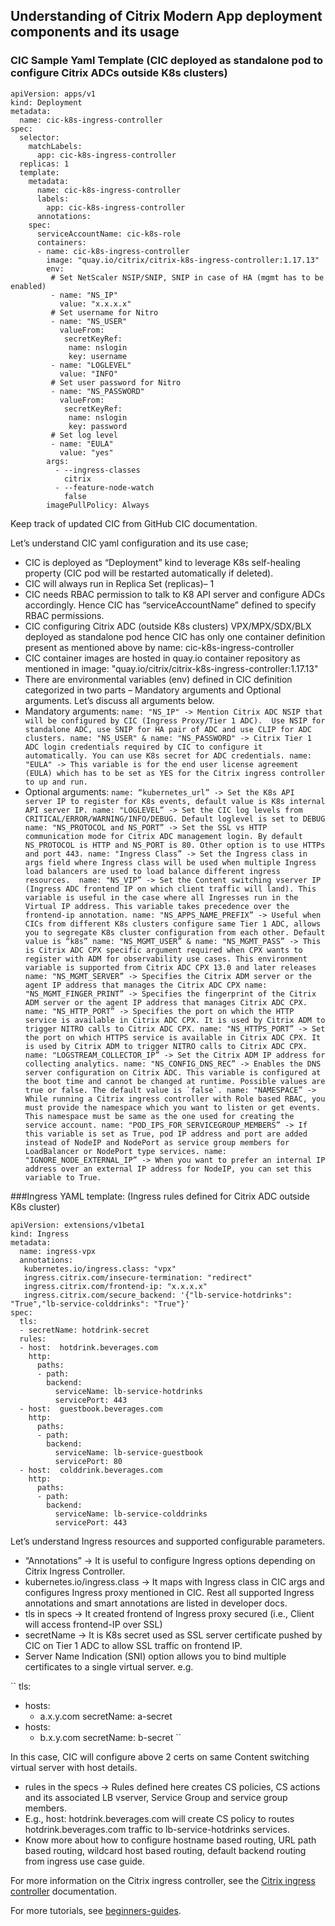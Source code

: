 ## Understanding of Citrix Modern App deployment components and its usage

### CIC Sample Yaml Template (CIC deployed as standalone pod to configure Citrix ADCs outside K8s clusters)

```
apiVersion: apps/v1
kind: Deployment
metadata:
  name: cic-k8s-ingress-controller
spec:
  selector:
    matchLabels:
      app: cic-k8s-ingress-controller
  replicas: 1
  template:
    metadata:
      name: cic-k8s-ingress-controller
      labels:
        app: cic-k8s-ingress-controller
      annotations:
    spec: 
      serviceAccountName: cic-k8s-role
      containers:
      - name: cic-k8s-ingress-controller
        image: "quay.io/citrix/citrix-k8s-ingress-controller:1.17.13"
        env:
         # Set NetScaler NSIP/SNIP, SNIP in case of HA (mgmt has to be enabled) 
         - name: "NS_IP"
           value: "x.x.x.x"
         # Set username for Nitro
         - name: "NS_USER"
           valueFrom:
            secretKeyRef:
             name: nslogin
             key: username
         - name: "LOGLEVEL"
           value: "INFO"
         # Set user password for Nitro
         - name: "NS_PASSWORD"
           valueFrom:
            secretKeyRef:
             name: nslogin
             key: password
         # Set log level
         - name: "EULA"
           value: "yes"
        args:
          - --ingress-classes
            citrix
          - --feature-node-watch
            false
        imagePullPolicy: Always
```

Keep track of updated CIC from GitHub CIC documentation.

Let’s understand CIC yaml configuration and its use case;

* CIC is deployed as “Deployment” kind to leverage K8s self-healing property (CIC pod will be restarted automatically if deleted).
* CIC will always run in Replica Set (replicas)– 1
* CIC needs RBAC permission to talk to K8 API server and configure ADCs accordingly. Hence CIC has “serviceAccountName” defined to specify RBAC permissions.
*	CIC configuring Citrix ADC (outside K8s clusters) VPX/MPX/SDX/BLX deployed as standalone pod hence CIC has only one container definition present as mentioned above by name: cic-k8s-ingress-controller
*	CIC container images are hosted in quay.io container repository as mentioned in image: "quay.io/citrix/citrix-k8s-ingress-controller:1.17.13"
*	There are environmental variables (env) defined in CIC definition categorized in two parts – Mandatory arguments and Optional arguments. Let’s discuss all arguments below.
*	Mandatory arguments:
``
	name: "NS_IP" -> Mention Citrix ADC NSIP that will be configured by CIC (Ingress Proxy/Tier 1 ADC).  Use NSIP for standalone ADC, use SNIP for HA pair of ADC and use CLIP for ADC clusters.
	name: "NS_USER" & name: "NS_PASSWORD" -> Citrix Tier 1 ADC login credentials required by CIC to configure it automatically. You can use K8s secret for ADC credentials.
	name: "EULA" -> This variable is for the end user license agreement (EULA) which has to be set as YES for the Citrix ingress controller to up and run.
``
*	Optional arguments:
``
	name: “kubernetes_url” -> Set the K8s API server IP to register for K8s events, default value is K8s internal API server IP.
	name: "LOGLEVEL” -> Set the CIC log levels from CRITICAL/ERROR/WARNING/INFO/DEBUG. Default loglevel is set to DEBUG
	name: "NS_PROTOCOL and NS_PORT” -> Set the SSL vs HTTP communication mode for Citrix ADC management login. By default NS_PROTOCOL is HTTP and NS_PORT is 80. Other option is to use HTTPs and port 443.
	name: "Ingress Class” -> Set the Ingress class in args field where Ingress class will be used when multiple Ingress load balancers are used to load balance different ingress resources. 
	name: "NS_VIP” -> Set the Content switching vserver IP (Ingress ADC frontend IP on which client traffic will land). This variable is useful in the case where all Ingresses run in the Virtual IP address. This variable takes precedence over the frontend-ip annotation.
	name: "NS_APPS_NAME_PREFIX” -> Useful when CICs from different K8s clusters configure same Tier 1 ADC, allows you to segregate K8s cluster configuration from each other. Default value is “k8s”
	name: "NS_MGMT_USER” & name: "NS_MGMT_PASS” -> This is Citrix ADC CPX specific argument required when CPX wants to register with ADM for observability use cases. This environment variable is supported from Citrix ADC CPX 13.0 and later releases
	name: "NS_MGMT_SERVER” -> Specifies the Citrix ADM server or the agent IP address that manages the Citrix ADC CPX
	name: "NS_MGMT_FINGER_PRINT” -> Specifies the fingerprint of the Citrix ADM server or the agent IP address that manages Citrix ADC CPX. 
	name: "NS_HTTP_PORT” -> Specifies the port on which the HTTP service is available in Citrix ADC CPX. It is used by Citrix ADM to trigger NITRO calls to Citrix ADC CPX.
	name: "NS_HTTPS_PORT” -> Set the port on which HTTPS service is available in Citrix ADC CPX. It is used by Citrix ADM to trigger NITRO calls to Citrix ADC CPX.
	name: "LOGSTREAM_COLLECTOR_IP” -> Set the Citrix ADM IP address for collecting analytics.
	name: "NS_CONFIG_DNS_REC” -> Enables the DNS server configuration on Citrix ADC. This variable is configured at the boot time and cannot be changed at runtime. Possible values are true or false. The default value is `false`.
	name: "NAMESPACE” -> While running a Citrix ingress controller with Role based RBAC, you must provide the namespace which you want to listen or get events. This namespace must be same as the one used for creating the service account.
	name: "POD_IPS_FOR_SERVICEGROUP_MEMBERS” -> If this variable is set as True, pod IP address and port are added instead of NodeIP and NodePort as service group members for LoadBalancer or NodePort type services.
	name: "IGNORE_NODE_EXTERNAL_IP” -> When you want to prefer an internal IP address over an external IP address for NodeIP, you can set this variable to True.
``

 
###Ingress YAML template: (Ingress rules defined for Citrix ADC outside K8s cluster)

```
apiVersion: extensions/v1beta1
kind: Ingress
metadata:
  name: ingress-vpx
  annotations:
   kubernetes.io/ingress.class: "vpx"
   ingress.citrix.com/insecure-termination: "redirect"
   ingress.citrix.com/frontend-ip: "x.x.x.x"
   ingress.citrix.com/secure_backend: '{"lb-service-hotdrinks": "True","lb-service-colddrinks": "True"}'
spec:
  tls:
  - secretName: hotdrink-secret
  rules:
  - host:  hotdrink.beverages.com
    http:
      paths:
      - path: 
        backend:
          serviceName: lb-service-hotdrinks
          servicePort: 443
  - host:  guestbook.beverages.com
    http:
      paths:
      - path: 
        backend:
          serviceName: lb-service-guestbook
          servicePort: 80
  - host:  colddrink.beverages.com
    http:
      paths:
      - path: 
        backend:
          serviceName: lb-service-colddrinks
          servicePort: 443
```

Let’s understand Ingress resources and supported configurable parameters.

*	“Annotations” -> It is useful to configure Ingress options depending on Citrix Ingress Controller.
  * kubernetes.io/ingress.class -> It maps with Ingress class in CIC args and configures Ingress proxy mentioned in CIC.
	   Rest all supported Ingress annotations and smart annotations are listed in developer docs. 
*	tls in specs -> It created frontend of Ingress proxy secured (i.e., Client will access frontend-IP over SSL)
  * secretName -> It is K8s secret used as SSL server certificate pushed by CIC on Tier 1 ADC to allow SSL traffic on frontend IP.
*	Server Name Indication (SNI) option allows you to bind multiple certificates to a single virtual server.
e.g.

``
tls:
- hosts: 
   - a.x.y.com
secretName: a-secret
- hosts: 
   - b.x.y.com
secretName: b-secret 
``

In this case, CIC will configure above 2 certs on same Content switching virtual server with host details.

*	rules in the specs -> Rules defined here creates CS policies, CS actions and its associated LB vserver, Service Group and service group members.
  *	E.g., host:  hotdrink.beverages.com will create CS policy to routes hotdrink.beverages.com traffic to lb-service-hotdrinks services.
  *	Know more about how to configure hostname based routing, URL path based routing, wildcard host based routing, default backend routing from ingress use case guide.



For more information on the Citrix ingress controller, see the [Citrix ingress controller](https://github.com/citrix/citrix-k8s-ingress-controller) documentation. 

For more tutorials, see [beginners-guides](https://github.com/citrix/cloud-native-getting-started/tree/master/beginners-guide).